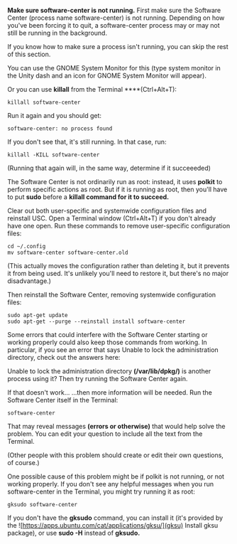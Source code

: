 **Make sure software-center is not running.**
First make sure the Software Center (process name software-center) is not running. 
Depending on how you've been forcing it to quit, 
a software-center process may or may not still be running in the background.

If you know how to make sure a process isn't running, you can skip the rest of this section.

You can use the GNOME System Monitor for this (type system monitor in the Unity dash and an icon for GNOME System Monitor will appear).

Or you can use **killall** from the Terminal ****(Ctrl+Alt+T):

```
killall software-center
```
Run it again and you should get:
```
software-center: no process found
```
If you don't see that, it's still running. In that case, run:
```
killall -KILL software-center
```
(Running that again will, in the same way, determine if it succeeeded)

The Software Center is not ordinarily run as root: instead, it uses **polkit** to perform specific actions as root.
But if it is running as root, then you'll have to put **sudo** before a **killall command for it to succeed.**

Clear out both user-specific and systemwide configuration files and reinstall USC.
Open a Terminal window (Ctrl+Alt+T) if you don't already have one open. Run these commands to remove user-specific configuration files:
```
cd ~/.config
mv software-center software-center.old
```
(This actually moves the configuration rather than deleting it, but it prevents it from being used. It's unlikely you'll need to restore it, but there's no major disadvantage.)

Then reinstall the Software Center, removing systemwide configuration files:
```
sudo apt-get update
sudo apt-get --purge --reinstall install software-center
```
Some errors that could interfere with the Software Center starting or working properly could also keep those commands from working.
In particular, if you see an error that says Unable to lock the administration directory, check out the answers here:

Unable to lock the administration directory **(/var/lib/dpkg/)** is another process using it?
Then try running the Software Center again.

If that doesn't work...
...then more information will be needed. Run the Software Center itself in the Terminal:
```
software-center
```
That may reveal messages **(errors or otherwise)** that would help solve the problem. You can edit your question to include all the text from the Terminal.

(Other people with this problem should create or edit their own questions, of course.)

One possible cause of this problem might be if polkit is not running, or not working properly. If you don't see any helpful messages when you run software-center in the Terminal, you might try running it as root:
```
gksudo software-center
```
If you don't have the **gksudo** command, you can install it (it's provided by the ![https://apps.ubuntu.com/cat/applications/gksu/](gksu) Install gksu package), or use **sudo -H** instead of **gksudo.**

